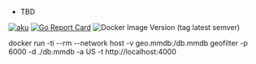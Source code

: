 * TBD

[![aku](https://circleci.com/gh/aku/geofilter.svg?style=svg)](https://circleci.com/gh/aku/geofilter)
[![Go Report Card](https://goreportcard.com/badge/github.com/aku/geofilter)](https://goreportcard.com/report/github.com/aku/geofilter)
![Docker Image Version (tag latest semver)](https://img.shields.io/docker/v/akuritsyn/geofilter/latest?label=Docker%20Hub)

docker run -ti --rm --network host -v geo.mmdb:/db.mmdb geofilter -p 6000 -d ./db.mmdb -a US -t http://localhost:4000

